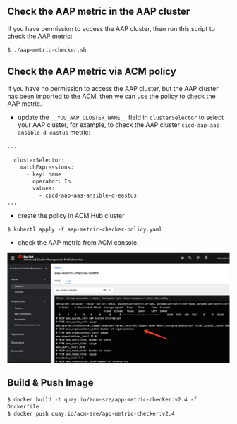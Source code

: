 ## Check the AAP metric in the AAP cluster

If you have permission to access the AAP cluster, then run this script to check the AAP metric:

```
$ ./aap-metric-checker.sh
```

## Check the AAP metric via ACM policy

If you have no permission to access the AAP cluster, but the AAP cluster has been imported to the ACM, then we can use the policy to check the AAP metric.

- update the `__YOU_AAP_CLUSTER_NAME__` field in `clusterSelector` to select your AAP cluster, for example, to check the AAP cluster `cicd-aap-aas-ansible-d-eastus` metric:

```
...

  clusterSelector:
    matchExpressions:
      - key: name
        operator: In
        values:
          - cicd-aap-aas-ansible-d-eastus
...

```

- create the policy in ACM Hub cluster

```
$ kubectl apply -f aap-metric-checker-policy.yaml
```

- check the AAP metric from ACM console:

![](/images/aap-metrics.png)


## Build & Push Image

```
$ docker build -t quay.io/acm-sre/app-metric-checker:v2.4 -f Dockerfile .
$ docker push quay.io/acm-sre/app-metric-checker:v2.4
```
